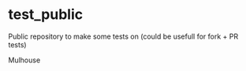 # test_public
Public repository to make some tests on (could be usefull for fork + PR tests)

Mulhouse
